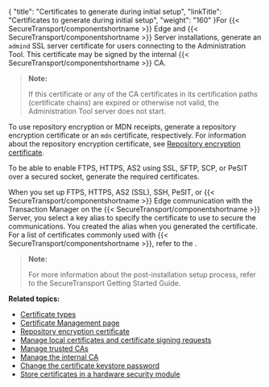 {
    "title": "Certificates to generate during initial setup",
    "linkTitle": "Certificates to generate during initial setup",
    "weight": "160"
}For {{< SecureTransport/componentshortname  >}} Edge and {{< SecureTransport/componentshortname  >}} Server installations, generate an `admind` SSL server certificate for users connecting to the Administration Tool. This certificate may be signed by the internal {{< SecureTransport/componentshortname  >}} CA.

> **Note:**
>
> If this certificate or any of the CA certificates in its certification paths (certificate chains) are expired or otherwise not valid, the Administration Tool server does not start.

To use repository encryption or MDN receipts, generate a repository encryption certificate or an `mdn` certificate, respectively. For information about the repository encryption certificate, see [Repository encryption certificate](../t_st_repository_encryption_certificate#top).

To be able to enable FTPS, HTTPS, AS2 using SSL, SFTP, SCP, or PeSIT over a secured socket, generate the required certificates.

When you set up FTPS, HTTPS, AS2 (SSL), SSH, PeSIT, or {{< SecureTransport/componentshortname  >}} Edge communication with the Transaction Manager on the {{< SecureTransport/componentshortname  >}} Server, you select a key alias to specify the certificate to use to secure the communications. You created the alias when you generated the certificate. For a list of certificates commonly used with {{< SecureTransport/componentshortname  >}}, refer to the .

> **Note:**
>
> For more information about the post-installation setup process, refer to the SecureTransport Getting Started Guide.

**Related topics:**

-   [Certificate types](../r_st_certificate_types)
-   [Certificate Management page](../c_st_certificate_management_page)
-   [Repository encryption certificate](../t_st_repository_encryption_certificate)
-   [Manage local certificates and certificate signing requests](../t_st_localcertificatesandcsrs)
-   [Manage trusted CAs](../t_st_trustedcas)
-   [Manage the internal CA](../t_st_internalca)
-   [Change the certificate keystore password](../t_st_certificatekeystorepasswordca)
-   [Store certificates in a hardware security module](../t_st_storecertificatesinhsm)
